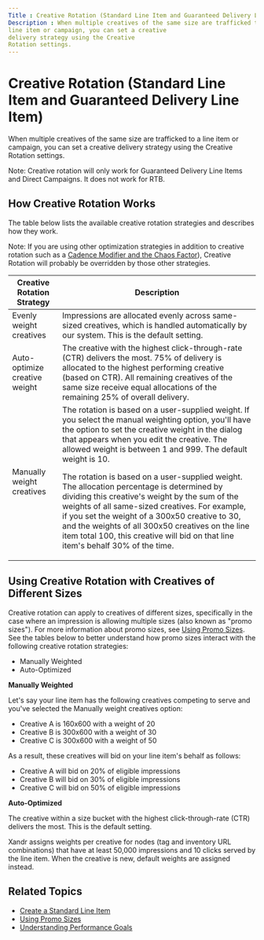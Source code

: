 ```yaml
---
Title : Creative Rotation (Standard Line Item and Guaranteed Delivery Line Item)
Description : When multiple creatives of the same size are trafficked to a
line item or campaign, you can set a creative
delivery strategy using the Creative
Rotation settings.
---
```



# Creative Rotation (Standard Line Item and Guaranteed Delivery Line Item)



When multiple creatives of the same size are trafficked to a
line item or campaign, you can set a creative
delivery strategy using the Creative
Rotation settings.



Note: Creative rotation will only work
for Guaranteed Delivery Line Items and Direct Campaigns. It does not
work for RTB.



<div id="ID-000041dd__section_caf46cf4-b44b-4206-a324-50c05c88992f"
>

## How Creative Rotation Works

The table below lists the available creative rotation strategies and
describes how they work.



Note: If you are using other
optimization strategies in addition to creative rotation such as a
<a href="cadence-modifier-and-the-chaos-factor.html"
class="xref">Cadence Modifier and the Chaos Factor</a>), Creative
Rotation will probably be overridden by those other strategies.



<table id="ID-000041dd__table_9d70264f-6d3c-4969-a0d7-bd740a4f774a"
class="table">
<thead class="thead">
<tr class="header row">
<th
id="ID-000041dd__table_9d70264f-6d3c-4969-a0d7-bd740a4f774a__entry__1"
class="entry">Creative Rotation Strategy</th>
<th
id="ID-000041dd__table_9d70264f-6d3c-4969-a0d7-bd740a4f774a__entry__2"
class="entry">Description</th>
</tr>
</thead>
<tbody class="tbody">
<tr class="odd row">
<td class="entry"
headers="ID-000041dd__table_9d70264f-6d3c-4969-a0d7-bd740a4f774a__entry__1">Evenly
weight creatives</td>
<td class="entry"
headers="ID-000041dd__table_9d70264f-6d3c-4969-a0d7-bd740a4f774a__entry__2">Impressions
are allocated evenly across same-sized creatives, which is handled
automatically by our system. This is the default setting.</td>
</tr>
<tr class="even row">
<td class="entry"
headers="ID-000041dd__table_9d70264f-6d3c-4969-a0d7-bd740a4f774a__entry__1">Auto-optimize
creative weight</td>
<td class="entry"
headers="ID-000041dd__table_9d70264f-6d3c-4969-a0d7-bd740a4f774a__entry__2">The
creative with the highest click-through-rate (CTR) delivers the most.
75% of delivery is allocated to the highest performing creative (based
on CTR). All remaining creatives of the same size receive equal
allocations of the remaining 25% of overall delivery.</td>
</tr>
<tr class="odd row">
<td class="entry"
headers="ID-000041dd__table_9d70264f-6d3c-4969-a0d7-bd740a4f774a__entry__1">Manually
weight creatives</td>
<td class="entry"
headers="ID-000041dd__table_9d70264f-6d3c-4969-a0d7-bd740a4f774a__entry__2">The
rotation is based on a user-supplied weight. If you select the manual
weighting option, you'll have the option to set the creative weight in
the dialog that appears when you edit the creative. The allowed weight
is between 1 and 999. The default weight is 10.
<p>The rotation is based on a user-supplied weight. The allocation
percentage is determined by dividing this creative's weight by the sum
of the weights of all same-sized creatives. For example, if you set the
weight of a 300x50 creative to 30, and the weights of all 300x50
creatives on the line item total 100, this creative will bid on that
line item's behalf 30% of the time.</p></td>
</tr>
</tbody>
</table>



<div id="ID-000041dd__section_ba5fd0a7-2f3f-4704-9e08-e017aeb39285"
>

## Using Creative Rotation with Creatives of Different Sizes

<div id="ID-000041dd__p_387e1238-0a1e-46b0-b809-b400d9a800bf" >

Creative rotation can apply to creatives of different sizes,
specifically in the case where an impression is allowing multiple sizes
(also known as "promo sizes"). For more information about promo sizes,
see <a href="using-promo-sizes.html" class="xref">Using Promo Sizes</a>.
See the tables below to better understand how promo sizes interact with
the following creative rotation strategies:

- Manually Weighted
- Auto-Optimized





**Manually Weighted**

<div id="ID-000041dd__p_8947d6ad-95b3-4733-acb5-1c12616b7146" >

Let's say your line item has the following creatives competing to serve
and you've selected the Manually weight
creatives option:

- Creative A is 160x600 with a weight of 20
- Creative B is 300x600 with a weight of 30
- Creative C is 300x600 with a weight of 50

As a result, these creatives will bid on your line item's behalf as
follows:

- Creative A will bid on 20% of eligible impressions
- Creative B will bid on 30% of eligible impressions
- Creative C will bid on 50% of eligible impressions







**Auto-Optimized**





The creative within a size bucket with the highest click-through-rate
(CTR) delivers the most. This is the default setting.

Xandr assigns weights per creative for nodes
(tag and inventory URL combinations) that have at least 50,000
impressions and 10 clicks served by the line item. When the creative is
new, default weights are assigned instead.





<div id="ID-000041dd__section_bb8bfffc-7e85-41f4-ac5a-4875c683676e"
>

## Related Topics

- <a href="create-a-standard-line-item.html" class="xref">Create a
  Standard Line Item</a>
- <a href="using-promo-sizes.html" class="xref">Using Promo Sizes</a>
- <a href="understanding-performance-goals.html"
  class="xref">Understanding Performance Goals</a>






